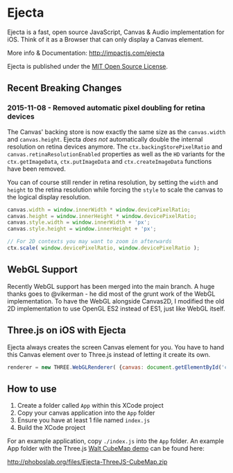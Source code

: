 # Ejecta

Ejecta is a fast, open source JavaScript, Canvas & Audio implementation for iOS. Think of it as a Browser that can only display a Canvas element.

More info & Documentation: http://impactjs.com/ejecta

Ejecta is published under the [MIT Open Source License](http://opensource.org/licenses/mit-license.php).


## Recent Breaking Changes

### 2015-11-08 - Removed automatic pixel doubling for retina devices

The Canvas' backing store is now exactly the same size as the `canvas.width` and `canvas.height`. Ejecta *does not* automatically double the internal resolution on retina devices anymore. The `ctx.backingStorePixelRatio` and `canvas.retinaResolutionEnabled` properties as well as the `HD` variants for the `ctx.getImageData`, `ctx.putImageData` and `ctx.createImageData` functions have been removed.

You can of course still render in retina resolution, by setting the `width` and `height` to the retina resolution while forcing the `style` to scale the canvas to the logical display resolution.

 ```javascript
canvas.width = window.innerWidth * window.devicePixelRatio;
canvas.height = window.innerHeight * window.devicePixelRatio;
canvas.style.width = window.innerWidth + 'px';
canvas.style.height = window.innerHeight + 'px';

// For 2D contexts you may want to zoom in afterwards
ctx.scale( window.devicePixelRatio, window.devicePixelRatio );
```


## WebGL Support

Recently WebGL support has been merged into the main branch. A huge thanks goes to @vikerman - he did most of the grunt work of the WebGL implementation. To have the WebGL alongside Canvas2D, I modified the old 2D implementation to use OpenGL ES2 instead of ES1, just like WebGL itself. 



## Three.js on iOS with Ejecta 

Ejecta always creates the screen Canvas element for you. You have to hand this Canvas element over to Three.js instead of letting it create its own.

```javascript
renderer = new THREE.WebGLRenderer( {canvas: document.getElementById('canvas')} );
```


## How to use

1. Create a folder called `App` within this XCode project
2. Copy your canvas application into the `App` folder
3. Ensure you have at least 1 file named `index.js`
4. Build the XCode project

For an example application, copy `./index.js` into the `App` folder. An example App folder with the Three.js [Walt CubeMap demo](http://mrdoob.github.com/three.js/examples/webgl_materials_cubemap.html) can be found here:

http://phoboslab.org/files/Ejecta-ThreeJS-CubeMap.zip
